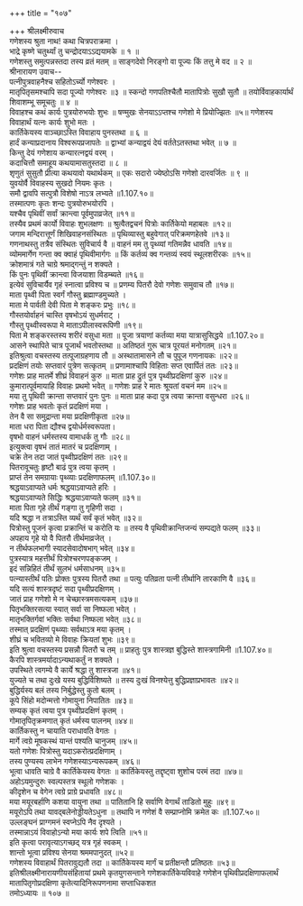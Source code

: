 +++
title = "१०७"

+++
श्रीलक्ष्मीरुवाच  
गणेशस्य श्रुता नाथ! कथा चित्रपराक्रमा ।  
भाद्रे कृष्णे चतुर्थ्यां तु चन्द्रोदयाऽऽद्ययामके ॥ १ ॥  
गणेशस्तु समुत्पन्नस्तदा तस्य व्रतं मतम् ॥
साङ्गदेवो निरङ्गो वा पूज्यः किं तत्तु मे वद ॥ २ ॥  
श्रीनारायण उवाच--  
पत्नीपुत्रवाहनैश्च सहितोऽर्च्यो गणेश्वरः ।  
मातृपितृसमश्चापि सदा पूज्यो गणेश्वरः ॥३ ॥
स्कन्दो गणपतिश्चैतौ मातापित्रोः सुखौ सुतौ ॥
तयोर्विवाहकार्यार्थं शिवाशम्भू समूचतुः ॥ ४ ॥  
विवाहश्च कथं कार्यः पुत्रयोरुभयोः शुभः ॥
षण्मुखः सेनयाऽऽप्तश्च गणेशो मे प्रियोज्झितः ॥५॥
गणेशस्य विवाहार्थं यत्नः कार्यः शुभो मतः ।  
कार्तिकेयस्य वाञ्च्छाऽस्ति विवाहाय पुनस्तथा ॥ ६ ॥  
हार्दं कन्याप्रदानाय विश्वरूपप्रजापतेः ॥
द्वाभ्यां कन्याद्वयं देयं वर्ततेऽतस्तथा भवेत् ॥ ७ ॥  
किन्तु देयं गणेशाय कन्यारत्नद्वयं वरम् ।  
कदाचित्तौ समाहूय कथयामासतुस्तदा ॥ ८ ॥  
शृणुतं सुसुतौ प्रीत्या कथयावो यथार्थकम् ॥
एकः सदारो ज्येष्ठोऽसि गणेशो दारवर्जितः ॥ ९ ॥  
युवयोर्वै विवाहस्य सुखदो नियमः कृतः ।  
समौ द्वावपि सत्पुत्रौ विशेषो नाऽत्र लभ्यते ॥1.107.१०॥  
तस्मात्पणः कृतः शन्दः पुत्रयोरुभयोरपि ।  
यश्चैव पृथिवीं सर्वां क्रान्त्वा पूर्वमुपाव्रजेत् ॥११॥  
तस्यैव प्रथमं कार्यो विवाहः शुभलक्षणः ॥
श्रुत्वैतद्वचनं पित्रोः कार्तिकेयो महाबलः ॥१२॥  
जगाम मन्दिरात्तूर्णं शिखिवाहनसंस्थितः ॥
पृथिव्यास्तु बहुवेगात् परिक्रमणहेतवे ॥१३॥  
गणनाथस्तु तत्रैव संस्थितः सुविचार्य वै ॥
वाहनं मम तु पृथ्व्यां गतिमन्नैव धावति ॥१४॥  
व्योममार्गेण गन्ता क्व क्वाहं पृथिवीमार्गगः ॥
किं कर्तव्यं क्व गन्तव्यं स्वयं स्थूलशरीरकः ॥१५॥  
क्रोशमात्रं गते चाग्रे श्रमाद्गन्तुं न शक्यते ।  
किं पुनः पृथिवीं क्रान्त्वा विजयाशा विडम्ब्यते ॥१६॥  
इत्येवं सुविचार्यैव गृहं स्नात्वा प्रविश्य च ॥
प्रणम्य पितरौ देवो गणेशः समुवाच तौ ॥१७॥  
माता पृथ्वी पिता स्वर्गं गौस्तु ब्रह्माण्डमुच्यते ।  
माता मे पार्वती देवी पिता मे शङ्करः प्रभुः ॥१८॥  
गौस्तयोर्वाहनं चास्ति वृषभोऽयं सुधर्मराट् ।  
गौस्तु पृथ्वीस्वरूपा मे माताऽपीलास्वरूपिणी ॥१९॥  
पिता मे शङ्करस्तस्य शरीरं वसुधा मता ॥
पूजा त्रयाणां कर्तव्या मया यात्रासुसिद्धये ॥1.107.२०॥  
आसने स्थापिते चात्र पूजार्थं भवतोस्तथा ॥
अतिष्ठतं गुरू चात्र पूरयतं मनोगतम् ॥२१॥  
इतिश्रुत्वा वचस्तस्य तत्पूजाग्रहणाय तौ ॥
अस्थातामासने तौ च पुपूज गणनायकः ॥२२॥  
प्रदक्षिणं तयोः सप्तवारं पुत्रेण सत्कृतम् ॥
प्रणामाश्चापि विहिताः सप्त एवार्पितं ततः ॥२३॥  
गणेशः प्राह मातर्मे शीघ्रं विवाहनं कुरु ॥
माता प्राह द्रुतं पुत्र पृथ्वीप्रदक्षिणां कुरु ॥२४॥  
कुमारात्पूर्वमायाहि विवाहः प्रथमो भवेत् ॥
गणेशः प्राह रे मातः श्रूयतां वचनं मम ॥२५॥  
मया तु पृथिवी क्रान्ता सप्तवारं पुनः पुनः ॥
माता प्राह कदा पुत्र त्वया क्रान्ता वसुन्धरा ॥२६॥  
गणेशः प्राह भवतोः कृतं प्रदक्षिणं मया ।  
तेन वै सा समुद्रान्ता मया प्रदक्षिणीकृता ॥२७॥  
माता धरा पिता द्यौश्च द्वयोर्धर्मस्वरूपता।  
वृषभो वाहनं धर्मस्तस्य वामाधर्क तु गौः ॥२८॥  
इत्युक्त्वा वृषभं तातं मातरं च प्रदक्षिणाम् ।  
चक्रे तेन तदा जातं पृथ्वीप्रदक्षिणं ततः ॥२९॥  
पितरावूचतुः हृष्टौ बाढं पुत्र त्वया कृतम् ।  
प्राप्तं तेन समग्रायाः पृथ्व्याः प्रदक्षिणाफलम् ॥1.107.३०॥  
श्रद्धयाऽवाप्यते धर्मः श्रद्धयाऽवाप्यते हरिः ।  
श्रद्धयाऽवाप्यते सिद्धिः श्रद्धयाऽवाप्यते फलम् ॥३१॥  
माता पिता गृहे तीर्थं गङ्गा तु गृहिणी सदा ।  
यदि श्रद्धा न तत्राऽस्ति व्यर्थं सर्वं कृतं भवेत् ॥३२॥  
पित्रोस्तु पूजनं कृत्वा प्रक्रान्तिं च करोति यः ॥
तस्य वै पृथिवीक्रान्तिजन्यं सम्पद्यते फलम् ॥३३॥  
अपहाय गृहे यो वै पितरौ तीर्थमाव्रजेत् ।  
न तीर्थफलभागी स्यादसेवादोषभाग् भवेत् ॥३४॥  
पुत्रस्यात्र महत्तीर्थं पित्रोश्चरणपङ्कजम् ।  
इदं सन्निहितं तीर्थं सुलभं धर्मसाधनम् ॥३५॥  
पत्न्यास्तीर्थं पतिः प्रोक्तः पुत्रस्य पितरौ तथा ॥
पत्युः पतिव्रता पत्नी तीर्थानि तारकाणि वै ॥३६॥  
यदि सत्यं शास्त्रदृष्टं सदा पृथ्वीप्रदक्षिणम् ।  
जातं प्राह गणेशो मे न चेच्छास्त्रमसत्यकम् ॥३७॥  
पितृभक्तिरसत्या स्यात् सर्वा सा निष्फला भवेत् ।  
मातृभक्तिर्गवां भक्तिः सर्वथा निष्फला भवेत् ॥३८॥  
तस्मात् प्रदक्षिणं पृथ्व्याः सर्वथाऽत्र मया कृतम् ।  
शीघ्रं च भवितव्यो मे विवाहः क्रियतां शुभः ॥३९॥  
इति श्रुत्वा वचस्तस्य प्रसन्नौ पितरौ च तम् ॥
प्राहतुः पुत्र शास्त्रज्ञ बुद्धिस्ते शास्त्रगामिनी ॥1.107.४०॥  
कैरपि शास्त्रमर्यादाऽन्यथाकर्तुं न शक्यते ।  
उपस्थिते त्वगम्ये वै कार्ये श्रद्धा तु शास्त्रजा ॥४१॥  
युज्यते च तथा दुःखे यस्य बुद्धिर्विशिष्यते ॥
तस्य दुःखं विनश्येत्तु बुद्धिप्रज्ञाप्रभावतः ॥४२॥  
बुद्धिर्यस्य बलं तस्य निर्बुद्धेस्तु कुतो बलम् ।  
कूपे सिंहो मदोन्मत्तो गोमायुना निपातितः ॥४३॥  
सम्यक् कृतं त्वया पुत्र पृथ्वीप्रदक्षिणं कृतम् ।  
गोमातृपितृक्रमणात् कृतं धर्मस्य पालनम् ॥४४॥  
कार्तिकस्तु न चायाति पराधावति वेगतः ।  
मार्गे त्वग्रे मूषकस्थं यान्तं पश्यति चानुजम् ॥४५॥  
यतो गणेशः पित्रोस्तु यदाऽकरोत्प्रदक्षिणाम् ।  
तस्य पुण्यस्य लाभेन गणेशस्याऽन्यरूपकम् ॥४६॥  
भूत्वा धावति चाग्रे वै कार्तिकेयस्य वेगतः ॥
कार्तिकेयस्तु तद्दृष्ट्वा शुशोच परमं तदा ॥४७॥  
अहोऽयमुन्दुरुः स्वल्पस्तत्र स्थूलो गणेशकः ।  
कीदृशेन च वेगेन त्वग्रे प्राग्रे प्रधावति ॥४८॥  
मया मयूरबर्हाणि कशया वायुना तथा ॥
पातितानि हि सर्वाणि वेगार्थं ताडितो मुहुः ॥४९॥  
मयूरोऽपि तथा यावद्बलेनोड्डीयतेऽधुना ॥
तथापि न गणेशं वै सम्प्राप्नोमि क्रमेत कः ॥1.107.५०॥  
उल्लङ्घनं प्राग्गमनं स्वप्नेऽपि नैव दृश्यते ।  
तस्मान्नाऽयं विवाहोऽन्यो मया कार्यः शपे त्विति ॥५१॥  
इति कृत्वा परावृत्याऽगच्छद् यत्र गृहं स्वकम् ।  
शान्तो भूत्वा प्रविश्य सेनया श्रममपानुदत् ॥५२॥  
गणेशस्य विवाहार्थं पितरावुद्यतौ तदा ॥
कार्तिकेयस्य मार्गं च प्रतीक्षन्तौ प्रतिष्ठतः ॥५३॥  
इतिश्रीलक्ष्मीनारायणीयसंहितायां प्रथमे कृतयुगसन्ताने गणेशकार्तिकेयविवाहे गणेशेन पृथिवीप्रदक्षिणाफलार्थं मातापितृगोप्रदक्षिणा कृतेत्यादिनिरूपणनामा सप्ताधिकशत  
तमोऽध्यायः ॥ १०७ ॥  
    

